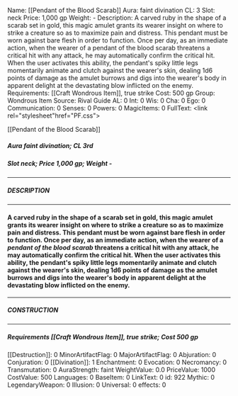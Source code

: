 Name: [[Pendant of the Blood Scarab]]
Aura: faint divination
CL: 3
Slot: neck
Price: 1,000 gp
Weight: -
Description: A carved ruby in the shape of a scarab set in gold, this magic amulet grants its wearer insight on where to strike a creature so as to maximize pain and distress. This pendant must be worn against bare flesh in order to function. Once per day, as an immediate action, when the wearer of a pendant of the blood scarab threatens a critical hit with any attack, he may automatically confirm the critical hit. When the user activates this ability, the pendant's spiky little legs momentarily animate and clutch against the wearer's skin, dealing 1d6 points of damage as the amulet burrows and digs into the wearer's body in apparent delight at the devastating blow inflicted on the enemy.
Requirements: [[Craft Wondrous Item]], true strike
Cost: 500 gp
Group: Wondrous Item
Source: Rival Guide
AL: 0
Int: 0
Wis: 0
Cha: 0
Ego: 0
Communication: 0
Senses: 0
Powers: 0
MagicItems: 0
FullText: <link rel="stylesheet"href="PF.css"><div class="heading"><p class="alignleft">[[Pendant of the Blood Scarab]]</p><div style="clear: both;"></div></div><div><h5><b>Aura </b>faint divination; <b>CL </b>3rd</h5><h5><b>Slot </b>neck; <b>Price </b>1,000 gp; <b>Weight </b>-</h5></div><hr/><div><h5><b>DESCRIPTION</b></h5></div><hr/><div><h4><p>A carved ruby in the shape of a scarab set in gold, this magic amulet grants its wearer insight on where to strike a creature so as to maximize pain and distress. This pendant must be worn against bare flesh in order to function. Once per day, as an immediate action, when the wearer of a <i>pendant of the blood scarab</i> threatens a critical hit with any attack, he may automatically confirm the critical hit. When the user activates this ability, the pendant's spiky little legs momentarily animate and clutch against the wearer's skin, dealing 1d6 points of damage as the amulet burrows and digs into the wearer's body in apparent delight at the devastating blow inflicted on the enemy.</p></h4></div><hr/><div><h5><b>CONSTRUCTION</b></h5></div><hr/><div><h5><b>Requirements </b>[[Craft Wondrous Item]], <i>true strike</i>; <b>Cost </b>500 gp</h5></div>
[[Destruction]]: 0
MinorArtifactFlag: 0
MajorArtifactFlag: 0
Abjuration: 0
Conjuration: 0
[[Divination]]: 1
Enchantment: 0
Evocation: 0
Necromancy: 0
Transmutation: 0
AuraStrength: faint
WeightValue: 0.0
PriceValue: 1000
CostValue: 500
Languages: 0
BaseItem: 0
LinkText: 0
id: 922
Mythic: 0
LegendaryWeapon: 0
Illusion: 0
Universal: 0
effects: 0
